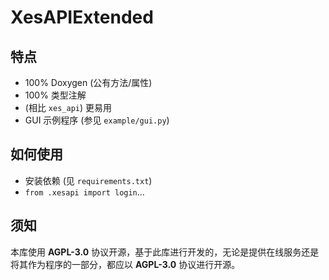# XesAPIExtended

## 特点

- 100% Doxygen (公有方法/属性)
- 100% 类型注解
- (相比 `xes_api`) 更易用
- GUI 示例程序 (参见 `example/gui.py`)

## 如何使用

- 安装依赖 (见 `requirements.txt`)
- `from .xesapi import login`...

## 须知

本库使用 **AGPL-3.0** 协议开源，基于此库进行开发的，无论是提供在线服务还是将其作为程序的一部分，都应以 **AGPL-3.0** 协议进行开源。

